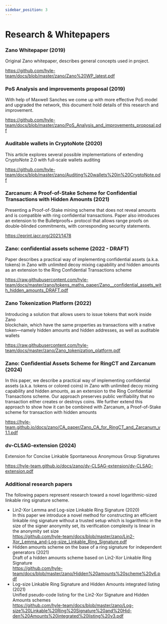 ```yaml
---
sidebar_position: 3
---
```


# Research & Whitepapers

### Zano Whitepaper (2019)

Original Zano whitepaper, describes general concepts used in project.

<https://github.com/hyle-team/docs/blob/master/zano/Zano%20WP_latest.pdf>

### PoS Analysis and improvements proposal (2019)

With help of Maxwell Sanches we come up with more effective PoS model and upgraded the network, this document hold details of this research and improvement.

<https://github.com/hyle-team/docs/blob/master/zano/PoS_Analysis_and_improvements_proposal.pdf>

### Auditable wallets in CryptoNote (2020)

This article explores several possible implementations of extending CryptoNote 2.0 with full-scale wallets auditing

<https://github.com/hyle-team/docs/blob/master/zano/Auditing%20wallets%20in%20CryptoNote.pdf>

### Zarcanum: A Proof-of-Stake Scheme for Confidential Transactions with Hidden Amounts (2021)

Presenting a Proof-of-Stake mining scheme that does not reveal amounts and is compatible with ring confidential transactions. Paper also introduces an extension to the Bulletproofs+ protocol that allows range proofs on double-blinded commitments, with corresponding security statements.

<https://eprint.iacr.org/2021/1478>

### Zano: confidential assets scheme (2022 - DRAFT)

Paper describes a practical way of implementing confidential assets (a.k.a. tokens) in Zano with unlimited decoy mixing capability and hidden amounts as an extension to the Ring Confidential Transactions scheme

<https://raw.githubusercontent.com/hyle-team/docs/master/zano/tokens_maths_paper/Zano__confidential_assets_with_hidden_amounts_DRAFT.pdf>

### Zano Tokenization Platform (2022)

Introducing a solution that allows users to issue tokens that work inside Zano  
blockchain, which have the same properties as transactions with a native token—namely hidden amounts and hidden addresses, as well as auditable wallets

<https://raw.githubusercontent.com/hyle-team/docs/master/zano/Zano_tokenization_platform.pdf>

### Zano: Confidential Assets Scheme for RingCT and Zarcanum (2024)

In this paper, we describe a practical way of implementing confidential assets (a.k.a. tokens or colored
coins) in Zano with unlimited decoy mixing capability and hidden amounts, as an extension to the Ring
Confidential Transactions scheme. Our approach preserves public verifiability that no transaction either
creates or destroys coins. We further extend this approach to show how it can be combined with
Zarcanum, a Proof-of-Stake scheme for transaction with hidden amounts

<https://hyle-team.github.io/docs/zano/CA_paper/Zano_CA_for_RingCT_and_Zarcanum_v1.1.pdf>

### dv-CLSAG-extension (2024)

Extension for Concise Linkable Spontaneous Anonymous Group Signatures

<https://hyle-team.github.io/docs/zano/dv-CLSAG-extension/dv-CLSAG-extension.pdf>

### Additional research papers

The following papers represent research toward a novel logarithmic-sized linkable ring signature scheme.

- Lin2-Xor Lemma and Log-size Linkable Ring Signature (2020)  
  In this paper we introduce a novel method for constructing an efficient linkable ring signature without a trusted setup which is logarithmic in the size of the signer anonymity set, its verification complexity is linear in the anonymity set size  
  <https://github.com/hyle-team/docs/blob/master/zano/Lin2-Xor_Lemma_and-Log-size_Linkable_Ring_Signature.pdf>
- Hidden amounts scheme on the base of a ring signature for independent generators (2021)  
  Draft of a hidden amounts scheme based on Lin2-Xor Linkable Ring Signature  
  <https://github.com/hyle-team/docs/blob/master/zano/Hidden%20amounts%20scheme%20v6.pdf>
- Log-size Linkable Ring Signature and Hidden Amounts integrated listing (2021)  
  Unified pseudo-code listing for the Lin2-Xor Signature and Hidden Amounts schemes  
  <https://github.com/hyle-team/docs/blob/master/zano/Log-size%20Linkable%20Ring%20Signature%20and%20Hid-den%20Amounts%20integrated%20listing%20v3.pdf>
